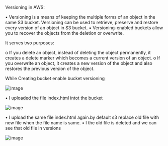 Versioning in AWS:

▪	Versioning is a means of keeping the multiple forms of an object in the same S3 bucket. Versioning can be used to retrieve, preserve and restore every version of an object in S3 bucket.
▪	Versioning-enabled buckets allow you to recover the objects from the deletion or overwrite. 

It serves two purposes:

o	If you delete an object, instead of deleting the object permanently, it creates a delete marker which becomes a current version of an object.
o	If you overwrite an object, it creates a new version of the object and also restores the previous version of the object.

While Creating bucket enable bucket versioning 

 
![image](https://github.com/user-attachments/assets/b72dabd6-b09f-46d2-bd66-da672de8fb3f)


•	I uploaded the file index.html intot the bucket 

![image](https://github.com/user-attachments/assets/2a0781a0-26b0-4510-b805-ea0a2e705b41)
 
•	I upload the same file index.html again.by default s3 replace old file with new file when the file name is same.
•	I the old file is deleted and we can see that old file in versions
	
![image](https://github.com/user-attachments/assets/4a556544-831a-4b59-ad61-edff0cd91de6)
 

